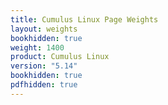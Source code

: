 ```yaml
---
title: Cumulus Linux Page Weights
layout: weights
bookhidden: true
weight: 1400
product: Cumulus Linux
version: "5.14"
bookhidden: true
pdfhidden: true
---
```

